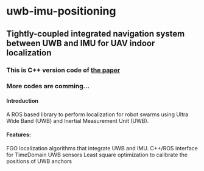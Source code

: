 # uwb-imu-positioning
## Tightly-coupled integrated navigation system between UWB and IMU for UAV indoor localization
### This is C++ version code of [the paper](https://www.sciencedirect.com/science/article/pii/S127096382031052X) 
### More codes are comming...

#### Introduction
A ROS based library to perform localization for robot swarms using Ultra Wide Band (UWB) and Inertial Measurement Unit (UWB).


#### Features:

FGO localization algorithms that integrate UWB and IMU. 
C++/ROS interface for TimeDomain UWB sensors
Least square optimization to calibrate the positions of UWB anchors
